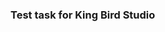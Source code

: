 ### Test task for King Bird Studio

<img scr="https://github.com/odnaks/gallery/1.gif" width="400">
